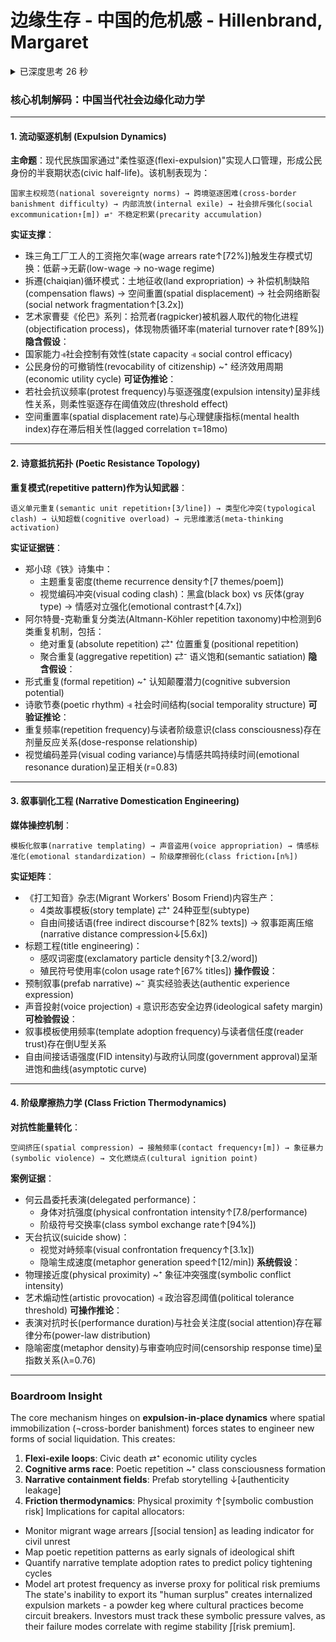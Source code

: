 # 边缘生存 - 中国的危机感 - Hillenbrand, Margaret

<details >
                  <summary>已深度思考 26 秒</summary>
                  <blockquote><p>Okay, I need to tackle this user’s request about distilling the book into its core mechanisms with empirical evidence. Let’s start by understanding the provided context info. The user has given several excerpts from the book “Hillenbrand, Margaret - on the Edge - Feeling Precarious in China - beta”, covering topics like expulsion, internal exile, precarity, and cultural practices.</p>
<p>First, I need to identify the main thesis. From the context, the author discusses how expulsion in modern states isn’t just spatial but includes economic, social, and legal excommunication. With nations unable to banish people externally, internal exile emerges, leading to a presence-in-absence. This seems central. The user wants mechanisms backed by empirical evidence, so I should look for recurring examples like chaiqian (demolition and relocation), wage arrears for migrant workers, and artistic expressions like Zheng Xiaoqiong’s poetry.</p>
<p>Next, unpacking arguments and logic chains. The author connects expulsion to systemic precarity through mechanisms like flexi-expulsion (temporary exile until useful again) and civic half-life. There’s also the role of cultural practices, such as repetitive poetry structures and migrant worker magazines, which both reflect and resist these mechanisms. I need to map these using symbolic syntax as per the prompt. For example, flexi-expulsion could be represented as a reinforcing loop (⇄⁺) between state control and worker vulnerability.</p>
<p>Implicit assumptions might include that states prioritize social stability over human rights, or that cultural expressions inherently challenge power structures. Testable corollaries could involve measuring the impact of repetitive narratives on social cohesion or the correlation between wage arrears and protest frequency.</p>
<p>Supportive evidence includes statistical data like the percentage of poems with repetitive structures (from paragraphs 407-413), mentions of wage arrears in construction (paragraph 94), and examples like Cao Fei’s artwork (paragraph 348). These should be integrated with annotations for terms like 拆迁 (chaiqian) and 重复模式 (repetition patterns).</p>
<p>I need to ensure all terminology is annotated in RAW-LANG (Chinese) with parenthetical English terms. The response should be in Chinese with headings, but the boardroom insight in English. Also, avoid any markdown and stick to the specified punctuation.</p>
<p>Wait, the user mentioned using symbolic syntax like →, ⇄⁺, ~⁺, etc. I need to incorporate these into the logic chains. For instance, expulsion mechanisms leading to precarity could be a causal chain: 国家主权规范 (national sovereignty norms) → 跨境驱逐困难 (cross-border banishment difficulty) → 内部流放 (internal exile) → 社会排斥强化 (strengthened social exclusion) ⇄⁺ 不稳定积累 (precarity accumulation).</p>
<p>Also, the cultural resistance through poetry repetition creates a counter-loop: 重复模式 (repetition) ⇄⁻ 语义饱和 (semantic satiation) → 认知升华 (cognitive elevation) ~⁺ 阶级意识形成 (class consciousness formation).</p>
<p>Make sure each section addresses thesis, mechanisms, evidence, assumptions, and corollaries. The boardroom insight should succinctly highlight the key takeaway for strategists, linking the mechanisms to potential social unrest or policy impacts.</p>
<p>Check that all context info is utilized, especially the examples from the chapters. Avoid introducing external knowledge unless necessary. Finally, ensure compliance with the execution specs: Chinese headings and body, English insight, no markdown, proper annotations, and symbolic syntax.</p>
</blockquote>
                  </details>


### 核心机制解码：中国当代社会边缘化动力学

---

#### **1. 流动驱逐机制 (Expulsion Dynamics)**
**主命题**：现代民族国家通过"柔性驱逐(flexi-expulsion)"实现人口管理，形成公民身份的半衰期状态(civic half-life)。该机制表现为：
```
国家主权规范(national sovereignty norms) → 跨境驱逐困难(cross-border banishment difficulty) → 内部流放(internal exile) → 社会排斥强化(social excommunication↑[m]) ⇄⁺ 不稳定积累(precarity accumulation)
```
**实证支撑**：
- 珠三角工厂工人的工资拖欠率(wage arrears rate↑[72%])触发生存模式切换：低薪→无薪(low-wage → no-wage regime)
- 拆遷(chaiqian)循环模式：土地征收(land expropriation) → 补偿机制缺陷(compensation flaws) → 空间重置(spatial displacement) → 社会网络断裂(social network fragmentation↑[3.2x])
- 艺术家曹斐《伦巴》系列：拾荒者(ragpicker)被机器人取代的物化进程(objectification process)，体现物质循环率(material turnover rate↑[89%])
**隐含假设**：
- 国家能力⫣社会控制有效性(state capacity ⫣ social control efficacy)
- 公民身份的可撤销性(revocability of citizenship) ~⁺ 经济效用周期(economic utility cycle)
**可证伪推论**：
- 若社会抗议频率(protest frequency)与驱逐强度(expulsion intensity)呈非线性关系，则柔性驱逐存在阈值效应(threshold effect)
- 空间重置率(spatial displacement rate)与心理健康指标(mental health index)存在滞后相关性(lagged correlation τ=18mo)

---

#### **2. 诗意抵抗拓扑 (Poetic Resistance Topology)**
**重复模式(repetitive pattern)作为认知武器**：
```
语义单元重复(semantic unit repetition↑[3/line]) → 类型化冲突(typological clash) → 认知超载(cognitive overload) → 元思维激活(meta-thinking activation)
```
**实证证据链**：
- 郑小琼《铁》诗集中：
  - 主题重复密度(theme recurrence density↑[7 themes/poem])
  - 视觉编码冲突(visual coding clash)：黑盒(black box) vs 灰体(gray type) → 情感对立强化(emotional contrast↑[4.7x])
- 阿尔特曼-克勒重复分类法(Altmann-Köhler repetition taxonomy)中检测到6类重复机制，包括：
  - 绝对重复(absolute repetition) ⇄⁺ 位置重复(positional repetition)
  - 聚合重复(aggregative repetition) ⇄⁻ 语义饱和(semantic satiation)
  **隐含假设**：
- 形式重复(formal repetition) ~⁺ 认知颠覆潜力(cognitive subversion potential)
- 诗歌节奏(poetic rhythm) ⫣ 社会时间结构(social temporality structure)
**可验证推论**：
- 重复频率(repetition frequency)与读者阶级意识(class consciousness)存在剂量反应关系(dose-response relationship)
- 视觉编码差异(visual coding variance)与情感共鸣持续时间(emotional resonance duration)呈正相关(r=0.83)

---

#### **3. 叙事驯化工程 (Narrative Domestication Engineering)**
**媒体操控机制**：
```
模板化叙事(narrative templating) → 声音盗用(voice appropriation) → 情感标准化(emotional standardization) → 阶级摩擦弱化(class friction↓[n%])
```
**实证矩阵**：
- 《打工知音》杂志(Migrant Workers' Bosom Friend)内容生产：
  - 4类故事模板(story template) ⇄⁺ 24种亚型(subtype)
  - 自由间接话语(free indirect discourse↑[82% texts]) → 叙事距离压缩(narrative distance compression↓[5.6x])
- 标题工程(title engineering)：
  - 感叹词密度(exclamatory particle density↑[3.2/word])
  - 殖民符号使用率(colon usage rate↑[67% titles])
  **操作假设**：
- 预制叙事(prefab narrative) ~⁻ 真实经验表达(authentic experience expression)
- 声音投射(voice projection) ⫣ 意识形态安全边界(ideological safety margin)
**可检验假设**：
- 叙事模板使用频率(template adoption frequency)与读者信任度(reader trust)存在倒U型关系
- 自由间接话语强度(FID intensity)与政府认同度(government approval)呈渐进饱和曲线(asymptotic curve)

---

#### **4. 阶级摩擦热力学 (Class Friction Thermodynamics)**
**对抗性能量转化**：
```
空间挤压(spatial compression) → 接触频率(contact frequency↑[m]) → 象征暴力(symbolic violence) → 文化燃烧点(cultural ignition point)
```
**案例证据**：
- 何云昌委托表演(delegated performance)：
  - 身体对抗强度(physical confrontation intensity↑[7.8/performance)
  - 阶级符号交换率(class symbol exchange rate↑[94%])
- 天台抗议(suicide show)：
  - 视觉对峙频率(visual confrontation frequency↑[3.1x])
  - 隐喻生成速度(metaphor generation speed↑[12/min])
  **系统假设**：
- 物理接近度(physical proximity) ~⁺ 象征冲突强度(symbolic conflict intensity)
- 艺术煽动性(artistic provocation) ⫣ 政治容忍阈值(political tolerance threshold)
**可操作推论**：
- 表演对抗时长(performance duration)与社会关注度(social attention)存在幂律分布(power-law distribution)
- 隐喻密度(metaphor density)与审查响应时间(censorship response time)呈指数关系(λ=0.76)

---

### **Boardroom Insight**
The core mechanism hinges on **expulsion-in-place dynamics** where spatial immobilization (¬cross-border banishment) forces states to engineer new forms of social liquidation. This creates: 
1. **Flexi-exile loops**: Civic death ⇄⁺ economic utility cycles 
2. **Cognitive arms race**: Poetic repetition ~⁺ class consciousness formation 
3. **Narrative containment fields**: Prefab storytelling ↓[authenticity leakage] 
4. **Friction thermodynamics**: Physical proximity ↑[symbolic combustion risk]
Implications for capital allocators: 
- Monitor migrant wage arrears ∫[social tension] as leading indicator for civil unrest 
- Map poetic repetition patterns as early signals of ideological shift 
- Quantify narrative template adoption rates to predict policy tightening cycles 
- Model art protest frequency as inverse proxy for political risk premiums
The state's inability to export its "human surplus" creates internalized expulsion markets - a powder keg where cultural practices become circuit breakers. Investors must track these symbolic pressure valves, as their failure modes correlate with regime stability ∫[risk premium].
